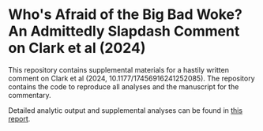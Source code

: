 # Who's Afraid of the Big Bad Woke? An Admittedly Slapdash Comment on Clark et al (2024)

This repository contains supplemental materials for a hastily written comment on
Clark et al (2024, 10.1177/17456916241252085). The repository contains the code
to reproduce all analyses and the manuscript for the commentary.

Detailed analytic output and supplemental analyses can be found in [this report](taboos_comment-supplemental.md).